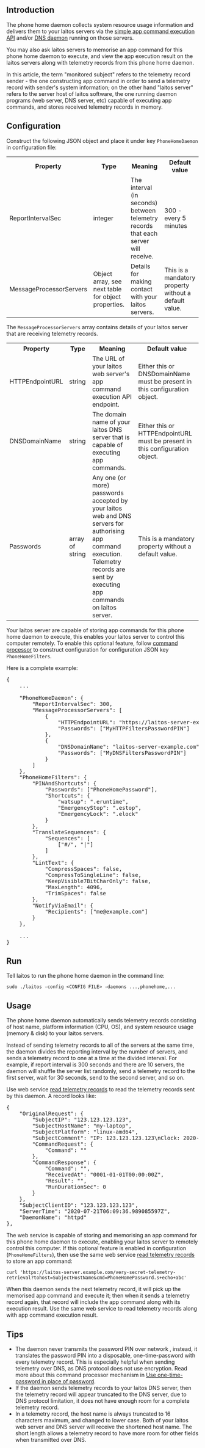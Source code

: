 ## Introduction
The phone home daemon collects system resource usage information and delivers them to your laitos servers via the
[simple app command execution API](https://github.com/HouzuoGuo/laitos/wiki/%5BWeb-service%5D-simple-app-command-execution-API)
and/or [DNS daemon](https://github.com/HouzuoGuo/laitos/wiki/%5BDaemon%5D-DNS-server) running on those servers.

You may also ask laitos servers to memorise an app command for this phone home daemon to execute, and view the app
execution result on the laitos servers along with telemetry records from this phone home daemon.

In this article, the term "monitored subject" refers to the telemetry record sender - the one constructing app command
in order to send a telemetry record with sender's system information; on the other hand "laitos server" refers to the
server host of laitos software, the one running daemon programs (web server, DNS server, etc) capable of executing app
commands, and stores received telemetry records in memory.

## Configuration
Construct the following JSON object and place it under key `PhoneHomeDaemon` in configuration file:
<table>
<tr>
    <th>Property</th>
    <th>Type</th>
    <th>Meaning</th>
    <th>Default value</th>
</tr>
<tr>
    <td>ReportIntervalSec</td>
    <td>integer</td>
    <td>The interval (in seconds) between telemetry records that each server will receive.</td>
    <td>300 - every 5 minutes</td>
</tr>
<tr>
    <td>MessageProcessorServers</td>
    <td>Object array, see next table for object properties.</td>
    <td>Details for making contact with your laitos servers.</td>
    <td>This is a mandatory property without a default value.</td>
</tr>
</table>

The `MessageProcessorServers` array contains details of your laitos server that are receiving telemetry records.

<table>
<tr>
    <th>Property</th>
    <th>Type</th>
    <th>Meaning</th>
    <th>Default value</th>
</tr>
<tr>
    <td>HTTPEndpointURL</td>
    <td>string</td>
    <td>The URL of your laitos web server's app command execution API endpoint.</td>
    <td>Either this or DNSDomainName must be present in this configuration object.</td>
</tr>
<tr>
    <td>DNSDomainName</td>
    <td>string</td>
    <td>The domain name of your laitos DNS server that is capable of executing app commands.</td>
    <td>Either this or HTTPEndpointURL must be present in this configuration object.</td>
</tr>
<tr>
    <td>Passwords</td>
    <td>array of string</td>
    <td>
      Any one (or more) passwords accepted by your laitos web and DNS servers for authorising app command execution.
      <br />
      Telemetry records are sent by executing app commands on laitos server.
    </td>
    <td>This is a mandatory property without a default value.</td>
</tr>
</table>

Your laitos server are capable of storing app commands for this phone home daemon to execute, this enables your
laitos server to control this computer remotely. To enable this optional feature, follow
[command processor](https://github.com/HouzuoGuo/laitos/wiki/Command-processor) to construct configuration for
configuration JSON key `PhoneHomeFilters`.

Here is a complete example:

<pre>
{
    ...

    "PhoneHomeDaemon": {
        "ReportIntervalSec": 300,
        "MessageProcessorServers": [
            {
                "HTTPEndpointURL": "https://laitos-server-example.com/very-secret-app-command-endpoint"
                "Passwords": ["MyHTTPFiltersPasswordPIN"]
            },
            {
                "DNSDomainName": "laitos-server-example.com"
                "Passwords": ["MyDNSFiltersPasswordPIN"]
            }
        ]
    },
    "PhoneHomeFilters": {
        "PINAndShortcuts": {
            "Passwords": ["PhoneHomePassword"],
            "Shortcuts": {
                "watsup": ".eruntime",
                "EmergencyStop": ".estop",
                "EmergencyLock": ".elock"
            }
        },
        "TranslateSequences": {
            "Sequences": [
                ["#/", "|"]
            ]
        },
        "LintText": {
            "CompressSpaces": false,
            "CompressToSingleLine": false,
            "KeepVisible7BitCharOnly": false,
            "MaxLength": 4096,
            "TrimSpaces": false
        },
        "NotifyViaEmail": {
            "Recipients": ["me@example.com"]
        }
    },

    ...
}
</pre>

## Run
Tell laitos to run the phone home daemon in the command line:

    sudo ./laitos -config <CONFIG FILE> -daemons ...,phonehome,...

## Usage
The phone home daemon automatically sends telemetry records consisting of host name, platform information (CPU, OS),
and system resource usage (memory & disk) to your laitos servers.

Instead of sending telemetry records to all of the servers at the same time, the daemon divides the reporting interval
by the number of servers, and sends a telemetry record to one at a time at the divided interval. For example, if
report interval is 300 seconds and there are 10 servers, the daemon will shuffle the server list randomly, send a telemetry
record to the first server, wait for 30 seconds, send to the second server, and so on.

Use web service [read telemetry records](https://github.com/HouzuoGuo/laitos/wiki/%5BWeb-service%5D-read-telemetry-records)
to read the telemetry records sent by this daemon. A record looks like:

<pre>
{
    "OriginalRequest": {
        "SubjectIP": "123.123.123.123",
        "SubjectHostName": "my-laptop",
        "SubjectPlatform": "linux-amd64",
        "SubjectComment": "IP: 123.123.123.123\nClock: 2020-07-21 06:09:36.939774681 +0000 UTC m=+234024.286691409\nSys/prog uptime: 65h1m26s / 65h0m24.284679748s\nTotal/used/prog mem: 976 / 304 / 50 MB\nTotal/used/free rootfs: 46050 / 15730 / 30319 MB\nSys load: 0.00 0.03 0.00 3/157 16592\nNum CPU/GOMAXPROCS/goroutines: 2 / 8 / 52\nProgram flags: [-disableconflicts -gomaxprocs 8 -config config.json -supervisor=false -daemons autounlock,dnsd,httpd,insecurehttpd,maintenance,phonehome,plainsocket,simpleipsvcd,smtpd,snmpd,sockd,telegram]\n",
        "CommandRequest": {
            "Command": ""
        },
        "CommandResponse": {
            "Command": "",
            "ReceivedAt": "0001-01-01T00:00:00Z",
            "Result": "",
            "RunDurationSec": 0
        }
    },
    "SubjectClientID": "123.123.123.123",
    "ServerTime": "2020-07-21T06:09:36.989085597Z",
    "DaemonName": "httpd"
},
</pre>

The web service is capable of storing and memorising an app command for this phone home daemon to execute, enabling
your laitos server to remotely control this computer. If this optional feature is enabled in configuration
(`PhoneHomeFilters`), then use the same web service [read telemetry records](https://github.com/HouzuoGuo/laitos/wiki/%5BWeb-service%5D-read-telemetry-records)
to store an app command:

    curl 'https://laitos-server.example.com/very-secret-telemetry-retrieval?tohost=SubjectHostName&cmd=PhoneHomePassword.s+echo+abc'

When this daemon sends the next telemetry record, it will pick up the memorised app command and execute it; then when it
sends a telemetry record again, that record will include the app command along with its execution result. Use the same web
service to read telemetry records along with app command execution result.

## Tips
- The daemon never transmits the password PIN over network , instead, it translates the password PIN into a disposable,
  one-time-password with every telemetry record. This is especially helpful when sending telemetry over DNS, as DNS protocol
  does not use encryption. Read more about this command processor mechanism in
  [Use one-time-password in place of password](https://github.com/HouzuoGuo/laitos/wiki/Command-processor#use-one-time-password-in-place-of-password).
- If the daemon sends telemetry records to your laitos DNS server, then the telemetry record will appear truncated to the
  DNS server, due to DNS protocol limitation, it does not have enough room for a complete telemetry record.
- In a telemetry record, the host name is always truncated to 16 characters maximum, and changed to lower case. Both of your
  laitos web server and DNS server will receive the shortened host name. The short length allows a telemetry record to
  have more room for other fields when transmitted over DNS.
